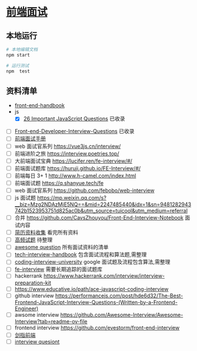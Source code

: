 # [前端面试](https://github.com/zenHeart/web-interview)

## 本地运行

```bash
# 本地编辑文档
npm start

# 运行测试
npm  test
```

## 资料清单

* [front-end-handbook](https://frontendmasters.com/guides/front-end-handbook/2024/)
* js
  * [X] [26 Important JavaScript Questions](https://www.toptal.com/javascript/interview-questions) 已收录

* [ ] [Front-end-Developer-Interview-Questions](https://github.com/h5bp/Front-end-Developer-Interview-Questions) 已收录
* [ ] [前端面试手册](https://github.com/yangshun/front-end-interview-handbook/blob/master/Translations/Chinese/questions/css-questions.md#%E8%AF%B7%E9%98%90%E8%BF%B0%E5%9D%97%E6%A0%BC%E5%BC%8F%E5%8C%96%E4%B8%8A%E4%B8%8B%E6%96%87block-formatting-context%E5%8F%8A%E5%85%B6%E5%B7%A5%E4%BD%9C%E5%8E%9F%E7%90%86)
* [ ] web 面试官系列 <https://vue3js.cn/interview/>
* [ ] 前端进阶之旅 <https://interview.poetries.top/>
* [ ] 大前端面试宝典 <https://lucifer.ren/fe-interview/#/>
* [ ] 前端面试题库 <https://huruji.github.io/FE-Interview/#/>
* [ ] 前端每日 3+ 1 <http://www.h-camel.com/index.html>
* [ ] 前端面试题 <https://q.shanyue.tech/fe>
* [ ] web 面试官系列 <https://github.com/febobo/web-interview>
* [ ] js 面试题 <https://mp.weixin.qq.com/s?__biz=Mzg2NDAzMjE5NQ==&mid=2247485440&idx=1&sn=9481282943742b1523953751d825ac0b&utm_source=tuicool&utm_medium=referral>
* [ ] 合并 <https://github.com/CavsZhouyou/Front-End-Interview-Notebook> 面试内容
* [ ] [简历资料收集](https://github.com/abc-club/free-resources/blob/master/INTERVIEW.md) 看完所有资料
* [ ] [高频试题](https://juejin.im/post/5d23e750f265da1b855c7bbe) 待整理
* [ ] [awesome question](https://github.com/MaximAbramchuck/awesome-interview-questions#nodejs) 所有面试资料的清单
* [ ] [tech-interview-handbook](https://yangshun.github.io/tech-interview-handbook) 包含面试流程和算法题,需整理
* [ ] [coding-interview-university](https://github.com/jwasham/coding-interview-university) google 面试题及流程包含算法,需整理
* [ ] [fe-interview](https://github.com/haizlin/fe-interview) 需要长期追踪的面试题库
* [ ] hackerrank <https://www.hackerrank.com/interview/interview-preparation-kit>
* [ ] <https://www.educative.io/path/ace-javascript-coding-interview>
* [ ] github interview <https://performancejs.com/post/hde6d32/The-Best-Frontend-JavaScript-Interview-Questions-(Written-by-a-Frontend-Engineer)>
* [ ] awsome interview <https://github.com/Awesome-Interview/Awesome-Interview?tab=readme-ov-file>
* [ ] frontend interview <https://github.com/evestorm/front-end-interview>
* [ ] [剑指前端](https://github.com/hzfe/awesome-interview)
* [ ] [interview quesiont](https://github.com/pro-collection/interview-question)
